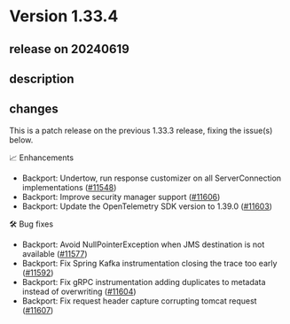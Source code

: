 # Version 1.33.4

## release on 20240619

## description

## changes

This is a patch release on the previous 1.33.3 release, fixing the issue(s) below.

📈 Enhancements

* Backport: Undertow, run response customizer on all ServerConnection implementations (<a href="https://github.com/open-telemetry/opentelemetry-java-instrumentation/pull/11548" data-hovercard-type="pull_request" data-hovercard-url="/open-telemetry/opentelemetry-java-instrumentation/pull/11548/hovercard">#11548</a>)
* Backport: Improve security manager support (<a href="https://github.com/open-telemetry/opentelemetry-java-instrumentation/pull/11606" data-hovercard-type="pull_request" data-hovercard-url="/open-telemetry/opentelemetry-java-instrumentation/pull/11606/hovercard">#11606</a>)
* Backport: Update the OpenTelemetry SDK version to 1.39.0 (<a href="https://github.com/open-telemetry/opentelemetry-java-instrumentation/pull/11603" data-hovercard-type="pull_request" data-hovercard-url="/open-telemetry/opentelemetry-java-instrumentation/pull/11603/hovercard">#11603</a>)

🛠️ Bug fixes

* Backport: Avoid NullPointerException when JMS destination is not available (<a href="https://github.com/open-telemetry/opentelemetry-java-instrumentation/pull/11577" data-hovercard-type="pull_request" data-hovercard-url="/open-telemetry/opentelemetry-java-instrumentation/pull/11577/hovercard">#11577</a>)
* Backport: Fix Spring Kafka instrumentation closing the trace too early (<a href="https://github.com/open-telemetry/opentelemetry-java-instrumentation/pull/11592" data-hovercard-type="pull_request" data-hovercard-url="/open-telemetry/opentelemetry-java-instrumentation/pull/11592/hovercard">#11592</a>)
* Backport: Fix gRPC instrumentation adding duplicates to metadata instead of overwriting (<a href="https://github.com/open-telemetry/opentelemetry-java-instrumentation/pull/11604" data-hovercard-type="pull_request" data-hovercard-url="/open-telemetry/opentelemetry-java-instrumentation/pull/11604/hovercard">#11604</a>)
* Backport: Fix request header capture corrupting tomcat request (<a href="https://github.com/open-telemetry/opentelemetry-java-instrumentation/pull/11607" data-hovercard-type="pull_request" data-hovercard-url="/open-telemetry/opentelemetry-java-instrumentation/pull/11607/hovercard">#11607</a>)

